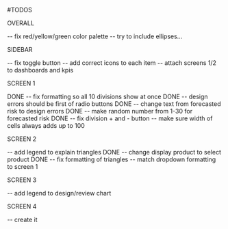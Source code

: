 #TODOS

OVERALL

-- fix red/yellow/green color palette
-- try to include ellipses...

SIDEBAR

-- fix toggle button
-- add correct icons to each item
-- attach screens 1/2 to dashboards and kpis

SCREEN 1

DONE -- fix formatting so all 10 divisions show at once
DONE -- design errors should be first of radio buttons
DONE -- change text from forecasted risk to design errors
DONE -- make random number from 1-30 for forecasted risk
DONE -- fix division + and - button
-- make sure width of cells always adds up to 100

SCREEN 2

-- add legend to explain triangles
DONE -- change display product to select product
DONE -- fix formatting of triangles
-- match dropdown formatting to screen 1

SCREEN 3

-- add legend to design/review chart

SCREEN 4

-- create it